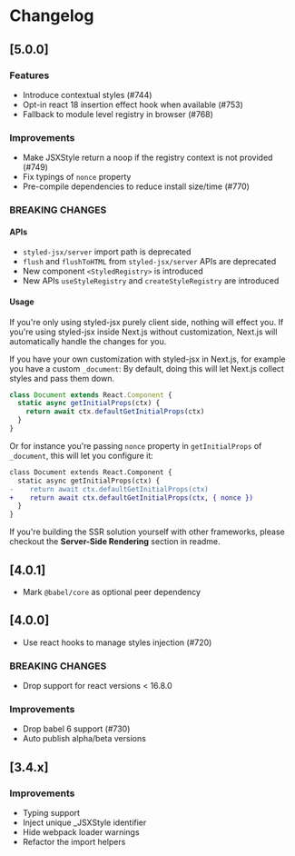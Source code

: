 # Changelog

## [5.0.0]

### Features

- Introduce contextual styles (#744)
- Opt-in react 18 insertion effect hook when available (#753)
- Fallback to module level registry in browser (#768)

### Improvements

- Make JSXStyle return a noop if the registry context is not provided (#749)
- Fix typings of `nonce` property
- Pre-compile dependencies to reduce install size/time (#770)

### BREAKING CHANGES

#### APIs

- `styled-jsx/server` import path is deprecated
- `flush` and `flushToHTML` from `styled-jsx/server` APIs are deprecated
- New component `<StyledRegistry>` is introduced
- New APIs `useStyleRegistry` and `createStyleRegistry` are introduced

#### Usage

If you're only using styled-jsx purely client side, nothing will effect you.
If you're using styled-jsx inside Next.js without customization, Next.js will automatically handle the changes for you.

If you have your own customization with styled-jsx in Next.js, for example you have a custom `_document`:
By default, doing this will let Next.js collect styles and pass them down.

```jsx
class Document extends React.Component {
  static async getInitialProps(ctx) {
    return await ctx.defaultGetInitialProps(ctx)
  }
}
```

Or for instance you're passing `nonce` property in `getInitialProps` of `_document`, this will let you configure it:

```diff
class Document extends React.Component {
  static async getInitialProps(ctx) {
-    return await ctx.defaultGetInitialProps(ctx)
+    return await ctx.defaultGetInitialProps(ctx, { nonce })
  }
}
```

If you're building the SSR solution yourself with other frameworks, please checkout the **Server-Side Rendering** section in readme.

## [4.0.1]

- Mark `@babel/core` as optional peer dependency

## [4.0.0]

- Use react hooks to manage styles injection (#720)

### BREAKING CHANGES

- Drop support for react versions < 16.8.0

### Improvements

- Drop babel 6 support (#730)
- Auto publish alpha/beta versions

## [3.4.x]

### Improvements

- Typing support
- Inject unique \_JSXStyle identifier
- Hide webpack loader warnings
- Refactor the import helpers
